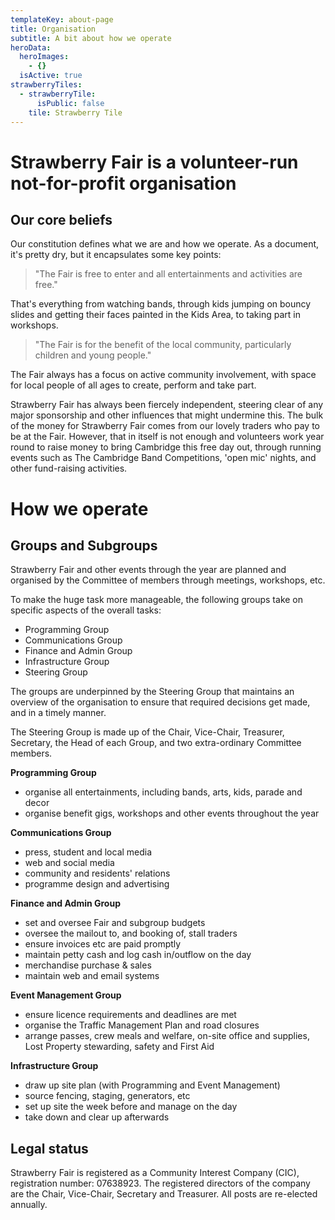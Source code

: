 ```yaml
---
templateKey: about-page
title: Organisation
subtitle: A bit about how we operate
heroData:
  heroImages:
    - {}
  isActive: true
strawberryTiles:
  - strawberryTile:
      isPublic: false
    tile: Strawberry Tile
---
```

# Strawberry Fair is a volunteer-run not-for-profit organisation

## Our core beliefs

Our constitution defines what we are and how we operate. As a document, it's pretty dry, but it encapsulates some key points: 

> "The Fair is free to enter and all entertainments and activities are free."

That's everything from watching bands, through kids jumping on bouncy slides and getting their faces painted in the Kids Area, to taking part in workshops.

> "The Fair is for the benefit of the local community, particularly children and young people."

The Fair always has a focus on active community involvement, with space for local people of all ages to create, perform and take part.

Strawberry Fair has always been fiercely independent, steering clear of any major sponsorship and other influences that might undermine this. The bulk of the money for Strawberry Fair comes from our lovely traders who pay to be at the Fair. However, that in itself is not enough and volunteers work year round to raise money to bring Cambridge this free day out, through running events such as The Cambridge Band Competitions, 'open mic' nights, and other fund-raising activities. 

# How we operate

## Groups and Subgroups

Strawberry Fair and other events through the year are planned and organised by the Committee of members through meetings, workshops, etc.

To make the huge task more manageable, the following groups take on specific aspects of the overall tasks:

* Programming Group
* Communications Group
* Finance and Admin Group
* Infrastructure Group
* Steering Group

The groups are underpinned by the Steering Group that maintains an overview of the organisation to ensure that required decisions get made, and in a timely manner.

The Steering Group is made up of the Chair, Vice-Chair, Treasurer, Secretary, the Head of each Group, and two extra-ordinary Committee members.

**Programming Group**

* organise all entertainments, including bands, arts, kids, parade and decor
* organise benefit gigs, workshops and other events throughout the year

**Communications Group**

* press, student and local media
* web and social media
* community and residents' relations
* programme design and advertising

**Finance and Admin Group**

* set and oversee Fair and subgroup budgets
* oversee the mailout to, and booking of, stall traders
* ensure invoices etc are paid promptly
* maintain petty cash and log cash in/outflow on the day
* merchandise purchase & sales
* maintain web and email systems

**Event Management Group**

* ensure licence requirements and deadlines are met
* organise the Traffic Management Plan and road closures
* arrange passes, crew meals and welfare, on-site office and supplies, Lost Property
  stewarding, safety and First Aid

**Infrastructure Group**

* draw up site plan (with Programming and Event Management)
* source fencing, staging, generators, etc
* set up site the week before and manage on the day
* take down and clear up afterwards


## Legal status


Strawberry Fair is registered as a Community Interest Company (CIC), registration number: 07638923. The registered directors of the company are the Chair, Vice-Chair, Secretary and Treasurer. All posts are re-elected annually.
